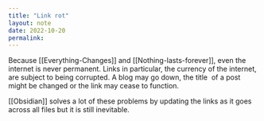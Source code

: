 ```yaml
---
title: "Link rot"
layout: note
date: 2022-10-20
permalink:
---
```


Because [[Everything-Changes]] and [[Nothing-lasts-forever]], even the internet is never permanent. Links in particular, the currency of the internet, are subject to being corrupted. A blog may go down, the title  of a post might be changed or the link may cease to function.

[[Obsidian]] solves a lot of these problems by updating the links as it goes across all files but it is still inevitable.
